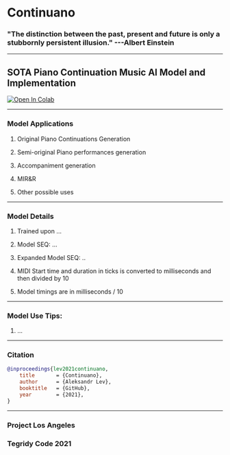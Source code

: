 # Continuano

### "The distinction between the past, present and future is only a stubbornly persistent illusion." ---Albert Einstein

***

## SOTA Piano Continuation Music AI Model and Implementation

[![Open In Colab][colab-badge3]][colab-notebook3]

[colab-notebook3]: <https://colab.research.google.com/github/asigalov61/Continuano/blob/main/Continuano.ipynb>
[colab-badge3]: <https://colab.research.google.com/assets/colab-badge.svg>

***

### Model Applications

1) Original Piano Continuations Generation

2) Semi-original Piano performances generation

3) Accompaniment generation

4) MIR&R

5) Other possible uses

***

### Model Details

1) Trained upon ...

2) Model SEQ: ...

3) Expanded Model SEQ: ..

4) MIDI Start time and duration in ticks is converted to milliseconds and then divided by 10

5) Model timings are in milliseconds / 10

***

### Model Use Tips:

1) ...

***

### Citation

```bibtex
@inproceedings{lev2021continuano,
    title       = {Continuano},
    author      = {Aleksandr Lev},
    booktitle   = {GitHub},
    year        = {2021},
}
```

***

### Project Los Angeles

### Tegridy Code 2021

